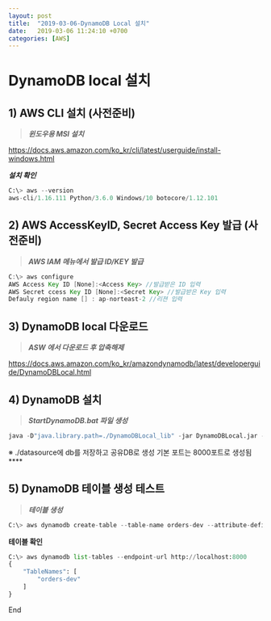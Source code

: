 ```yaml
---
layout: post
title:  "2019-03-06-DynamoDB Local 설치"
date:   2019-03-06 11:24:10 +0700
categories: [AWS]
---
```


# DynamoDB local 설치

## 1) AWS CLI 설치 (사전준비)

>***윈도우용 MSI 설치***

https://docs.aws.amazon.com/ko_kr/cli/latest/userguide/install-windows.html

***설치 확인***
```python
C:\> aws --version
aws-cli/1.16.111 Python/3.6.0 Windows/10 botocore/1.12.101
```

## 2) AWS AccessKeyID, Secret Access Key 발급 (사전준비)

>***AWS IAM 메뉴에서 발급 ID/KEY 발급***
```java
C:\> aws configure
AWS Access Key ID [None]:<Access Key> //발급받은 ID 입력
AWS Secret ccess Key ID [None]:<Secret Key> //발급받은 Key 입력
Defauly region name [] : ap-norteast-2 //리젼 입력
```

## 3) DynamoDB local 다운로드

>***ASW 에서 다운로드 후 압축해제***

https://docs.aws.amazon.com/ko_kr/amazondynamodb/latest/developerguide/DynamoDBLocal.html

## 4) DynamoDB 설치

>***StartDynamoDB.bat 파일 생성***
```python
java -D"java.library.path=./DynamoDBLocal_lib" -jar DynamoDBLocal.jar -dbPath ./datasource -sharedDb
```
※ ./datasource에 db를 저장하고 공유DB로 생성
기본 포트는 8000포트로 생성됨****


## 5) DynamoDB 테이블 생성 테스트
>***테이블 생성***
```python
C:\> aws dynamodb create-table --table-name orders-dev --attribute-definitions AttributeName=id,AttributeType=S AttributeName=userId,AttributeType=S --key-schema AttributeName=id,KeyType=HASH AttributeName=userId,KeyType=RANGE --provisioned-throughput ReadCapacityUnits=1,WriteCapacityUnits=1 --endpoint-url http://localhost:8000
```

****테이블 확인****
```python
C:\> aws dynamodb list-tables --endpoint-url http://localhost:8000
{
    "TableNames": [
        "orders-dev"
    ]
}
```
End
